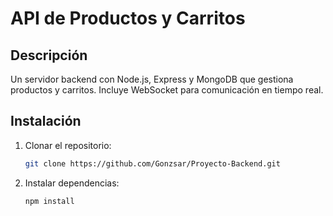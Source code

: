 # API de Productos y Carritos

## Descripción
Un servidor backend con Node.js, Express y MongoDB que gestiona productos y carritos. Incluye WebSocket para comunicación en tiempo real.

## Instalación
1. Clonar el repositorio:
   ```bash
   git clone https://github.com/Gonzsar/Proyecto-Backend.git
3. Instalar dependencias:
   ```bash
   npm install
